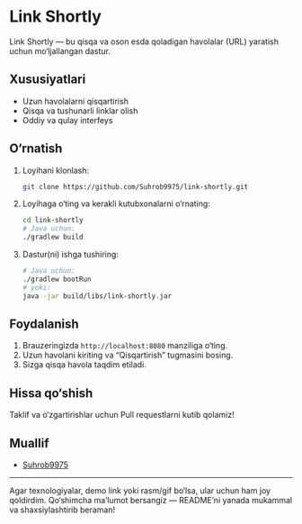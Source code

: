 # Link Shortly

Link Shortly — bu qisqa va oson esda qoladigan havolalar (URL) yaratish uchun mo‘ljallangan dastur.

## Xususiyatlari

- Uzun havolalarni qisqartirish
- Qisqa va tushunarli linklar olish
- Oddiy va qulay interfeys

## O‘rnatish

1. Loyihani klonlash:
   ```bash
   git clone https://github.com/Suhrob9975/link-shortly.git
   ```
2. Loyihaga o‘ting va kerakli kutubxonalarni o‘rnating:
   ```bash
   cd link-shortly
   # Java uchun:
   ./gradlew build
   ```
3. Dastur(ni) ishga tushiring:
   ```bash
   # Java uchun:
   ./gradlew bootRun
   # yoki:
   java -jar build/libs/link-shortly.jar
   ```

## Foydalanish

1. Brauzeringizda `http://localhost:8080` manziliga o‘ting.
2. Uzun havolani kiriting va “Qisqartirish” tugmasini bosing.
3. Sizga qisqa havola taqdim etiladi.

## Hissa qo‘shish

Taklif va o‘zgartirishlar uchun Pull requestlarni kutib qolamiz!

## Muallif

- [Suhrob9975](https://github.com/Suhrob9975)

---

Agar texnologiyalar, demo link yoki rasm/gif bo‘lsa, ular uchun ham joy qoldirdim. Qo‘shimcha ma’lumot bersangiz — README’ni yanada mukammal va shaxsiylashtirib beraman!
